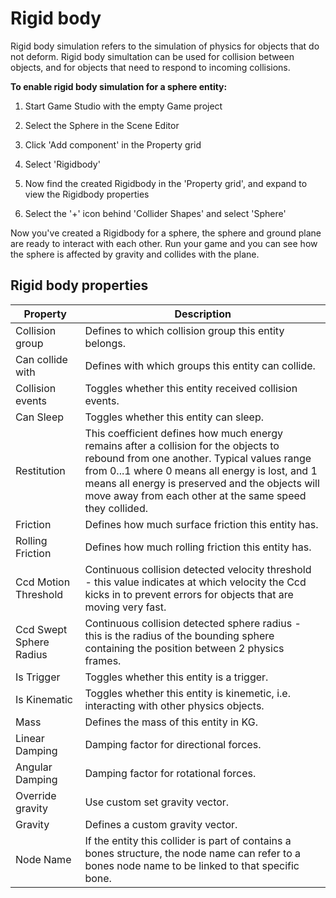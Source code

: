 # Rigid body

<div class="doc-incomplete"/>

Rigid body simulation refers to the simulation of physics for objects that do not deform. Rigid body simultation can be used for collision between objects, and for objects that need to respond to incoming collisions.

**To enable rigid body simulation for a sphere entity:**

1. Start Game Studio with the empty Game project

2. Select the Sphere in the Scene Editor

3. Click 'Add component' in the Property grid

4. Select 'Rigidbody'

5. Now find the created Rigidbody in the 'Property grid', and expand to view the Rigidbody properties

6. Select the '+' icon behind 'Collider Shapes' and select 'Sphere'

Now you've created a Rigidbody for a sphere, the sphere and ground plane are ready to interact with each other. Run your game and you can see how the sphere is affected by gravity and collides with the plane.

## Rigid body properties

Property              | Description
----------------------|---------------------------------------------------------
Collision group       | Defines to which collision group this entity belongs.
Can collide with      | Defines with which groups this entity can collide.
Collision events      | Toggles whether this entity received collision events.
Can Sleep             | Toggles whether this entity can sleep.
Restitution           | This coefficient defines how much energy remains after a collision for the objects to rebound from one another. Typical values range from 0...1 where 0 means all energy is lost, and 1 means all energy is preserved and the objects will move away from each other at the same speed they collided.
Friction              | Defines how much surface friction this entity has.
Rolling Friction      | Defines how much rolling friction this entity has.
Ccd Motion Threshold  | Continuous collision detected velocity threshold - this value indicates at which velocity the Ccd kicks in to prevent errors for objects that are moving very fast.
Ccd Swept Sphere Radius | Continuous collision detected sphere radius - this is the radius of the bounding sphere containing the position between 2 physics frames.
Is Trigger            | Toggles whether this entity is a trigger.
Is Kinematic          | Toggles whether this entity is kinemetic, i.e. interacting with other physics objects.
Mass                  | Defines the mass of this entity in KG.
Linear Damping        | Damping factor for directional forces.
Angular Damping       | Damping factor for rotational forces.
Override gravity      | Use custom set gravity vector.
Gravity               | Defines a custom gravity vector.
Node Name             | If the entity this collider is part of contains a bones structure, the node name can refer to a bones node name to be linked to that specific bone.
